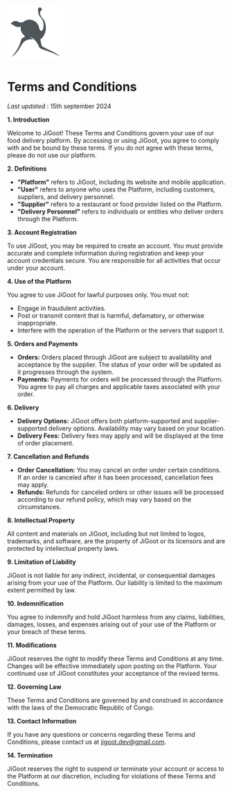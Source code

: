 <img src="https://github.com/JiGoot/terms/blob/main/logo520.png" width="128" height="128">

# Terms and Conditions
*Last updated* : 15th september 2024


**1. Introduction**

Welcome to JiGoot! These Terms and Conditions govern your use of our food delivery platform. By accessing or using JiGoot, you agree to comply with and be bound by these terms. If you do not agree with these terms, please do not use our platform.

**2. Definitions**

- **"Platform"** refers to JiGoot, including its website and mobile application.
- **"User"** refers to anyone who uses the Platform, including customers, suppliers, and delivery personnel.
- **"Supplier"** refers to a restaurant or food provider listed on the Platform.
- **"Delivery Personnel"** refers to individuals or entities who deliver orders through the Platform.

**3. Account Registration**

To use JiGoot, you may be required to create an account. You must provide accurate and complete information during registration and keep your account credentials secure. You are responsible for all activities that occur under your account.

**4. Use of the Platform**

You agree to use JiGoot for lawful purposes only. You must not:
- Engage in fraudulent activities.
- Post or transmit content that is harmful, defamatory, or otherwise inappropriate.
- Interfere with the operation of the Platform or the servers that support it.

**5. Orders and Payments**

- **Orders:** Orders placed through JiGoot are subject to availability and acceptance by the supplier. The status of your order will be updated as it progresses through the system.
- **Payments:** Payments for orders will be processed through the Platform. You agree to pay all charges and applicable taxes associated with your order.

**6. Delivery**

- **Delivery Options:** JiGoot offers both platform-supported and supplier-supported delivery options. Availability may vary based on your location.
- **Delivery Fees:** Delivery fees may apply and will be displayed at the time of order placement.

**7. Cancellation and Refunds**

- **Order Cancellation:** You may cancel an order under certain conditions. If an order is canceled after it has been processed, cancellation fees may apply.
- **Refunds:** Refunds for canceled orders or other issues will be processed according to our refund policy, which may vary based on the circumstances.

**8. Intellectual Property**

All content and materials on JiGoot, including but not limited to logos, trademarks, and software, are the property of JiGoot or its licensors and are protected by intellectual property laws.

**9. Limitation of Liability**

JiGoot is not liable for any indirect, incidental, or consequential damages arising from your use of the Platform. Our liability is limited to the maximum extent permitted by law.

**10. Indemnification**

You agree to indemnify and hold JiGoot harmless from any claims, liabilities, damages, losses, and expenses arising out of your use of the Platform or your breach of these terms.

**11. Modifications**

JiGoot reserves the right to modify these Terms and Conditions at any time. Changes will be effective immediately upon posting on the Platform. Your continued use of JiGoot constitutes your acceptance of the revised terms.

**12. Governing Law**

These Terms and Conditions are governed by and construed in accordance with the laws of the Democratic Republic of Congo.

**13. Contact Information**

If you have any questions or concerns regarding these Terms and Conditions, please contact us at [jigoot.dev@gmail.com](mailto:jigoot.dev@gmail.com).

**14. Termination**

JiGoot reserves the right to suspend or terminate your account or access to the Platform at our discretion, including for violations of these Terms and Conditions.
